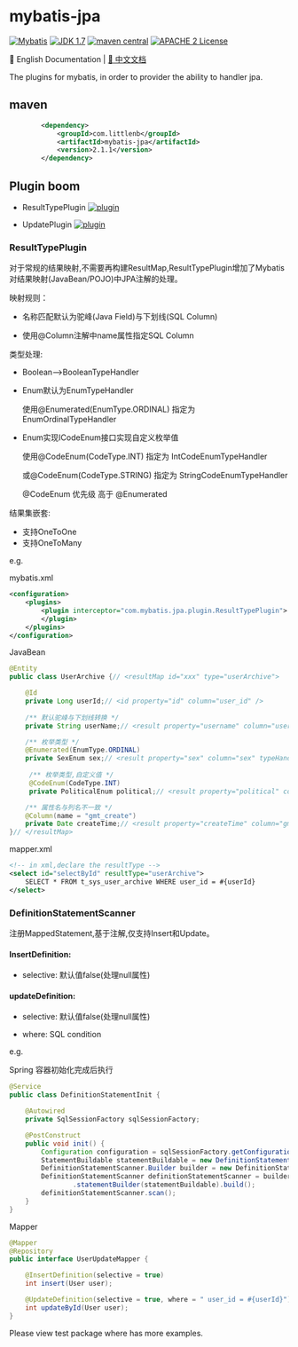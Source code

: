 # mybatis-jpa

[![Mybatis](https://img.shields.io/badge/mybatis-3.4.x-brightgreen.svg)](https://maven-badges.herokuapp.com/maven-central/org.mybatis/mybatis)
[![JDK 1.7](https://img.shields.io/badge/JDK-1.7-green.svg)]()
[![maven central](https://img.shields.io/badge/version-2.1.1-brightgreen.svg)](http://search.maven.org/#artifactdetails%7Ccom.github.cnsvili%7Cmybatis-jpa%7C2.1.1%7C)
[![APACHE 2 License](https://img.shields.io/badge/license-Apache2-blue.svg?style=flat)](LICENSE)

:book: English Documentation | [:book: 中文文档](README.md)

The plugins for mybatis, in order to provider the ability to handler jpa.

## maven

```xml
        <dependency>
            <groupId>com.littlenb</groupId>
            <artifactId>mybatis-jpa</artifactId>
            <version>2.1.1</version>
        </dependency>
```

## Plugin boom

+ ResultTypePlugin [![plugin](https://img.shields.io/badge/plugin-resolved-green.svg)]()

+ UpdatePlugin [![plugin](https://img.shields.io/badge/plugin-resolved-green.svg)]()

### ResultTypePlugin

对于常规的结果映射,不需要再构建ResultMap,ResultTypePlugin增加了Mybatis对结果映射(JavaBean/POJO)中JPA注解的处理。

映射规则：

+ 名称匹配默认为驼峰(Java Field)与下划线(SQL Column)

+ 使用@Column注解中name属性指定SQL Column

类型处理:

+ Boolean-->BooleanTypeHandler

+ Enum默认为EnumTypeHandler

  使用@Enumerated(EnumType.ORDINAL) 指定为 EnumOrdinalTypeHandler

+ Enum实现ICodeEnum接口实现自定义枚举值

  使用@CodeEnum(CodeType.INT) 指定为 IntCodeEnumTypeHandler
  
  或@CodeEnum(CodeType.STRING) 指定为 StringCodeEnumTypeHandler
  
  @CodeEnum 优先级 高于 @Enumerated

结果集嵌套:

+ 支持OneToOne
+ 支持OneToMany

e.g.

mybatis.xml

```xml
<configuration>
    <plugins>
		<plugin interceptor="com.mybatis.jpa.plugin.ResultTypePlugin">
		</plugin>
	</plugins>
</configuration>
```

JavaBean

```JAVA
@Entity
public class UserArchive {// <resultMap id="xxx" type="userArchive">

    @Id
    private Long userId;// <id property="id" column="user_id" />
                           
    /** 默认驼峰与下划线转换 */
    private String userName;// <result property="username" column="user_name"/>

    /** 枚举类型 */
    @Enumerated(EnumType.ORDINAL)
    private SexEnum sex;// <result property="sex" column="sex" typeHandler=EnumOrdinalTypeHandler/>
    
     /** 枚举类型,自定义值 */
     @CodeEnum(CodeType.INT)
     private PoliticalEnum political;// <result property="political" column="political" typeHandler=IntCodeEnumTypeHandler/>

    /** 属性名与列名不一致 */
    @Column(name = "gmt_create")
    private Date createTime;// <result property="createTime" column="gmt_create"/>
}// </resultMap>
```

mapper.xml

```xml
<!-- in xml,declare the resultType -->
<select id="selectById" resultType="userArchive">
	SELECT * FROM t_sys_user_archive WHERE user_id = #{userId}
</select>
```

### DefinitionStatementScanner

注册MappedStatement,基于注解,仅支持Insert和Update。

#### InsertDefinition:

+ selective: 默认值false(处理null属性)

#### updateDefinition:

+ selective: 默认值false(处理null属性)

+ where: SQL condition

e.g.

Spring 容器初始化完成后执行

```java
@Service
public class DefinitionStatementInit {

    @Autowired
    private SqlSessionFactory sqlSessionFactory;

    @PostConstruct
    public void init() {
        Configuration configuration = sqlSessionFactory.getConfiguration();
        StatementBuildable statementBuildable = new DefinitionStatementBuilder(configuration);
        DefinitionStatementScanner.Builder builder = new DefinitionStatementScanner.Builder();
        DefinitionStatementScanner definitionStatementScanner = builder.configuration(configuration).basePackages(new String[]{"com.mybatis.jpa.mapper"})
                .statementBuilder(statementBuildable).build();
        definitionStatementScanner.scan();
    }
}
```

Mapper

```Java
@Mapper
@Repository
public interface UserUpdateMapper {

    @InsertDefinition(selective = true)
    int insert(User user);

    @UpdateDefinition(selective = true, where = " user_id = #{userId}")
    int updateById(User user);
}
```

Please view test package where has more examples.